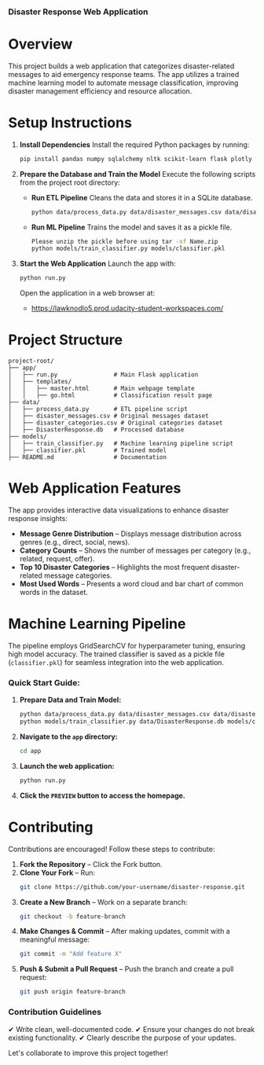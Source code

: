 ### Disaster Response Web Application

# Overview

This project builds a web application that categorizes disaster-related messages to aid emergency response teams. The app utilizes a trained machine learning model to automate message classification, improving disaster management efficiency and resource allocation.

# Setup Instructions

1) **Install Dependencies**
   Install the required Python packages by running:
   ```sh
   pip install pandas numpy sqlalchemy nltk scikit-learn flask plotly wordcloud joblib
   ```

2) **Prepare the Database and Train the Model**
   Execute the following scripts from the project root directory:

   - **Run ETL Pipeline**
     Cleans the data and stores it in a SQLite database.
     ```sh
     python data/process_data.py data/disaster_messages.csv data/disaster_categories.csv data/DisasterResponse.db
     ```
   - **Run ML Pipeline**
     Trains the model and saves it as a pickle file.
     ```sh
     Please unzip the pickle before using tar -xf Name.zip
     python models/train_classifier.py models/classifier.pkl
     ```

3) **Start the Web Application**
   Launch the app with:
   ```sh
   python run.py
   ```
   Open the application in a web browser at:
   - https://lawknodlo5.prod.udacity-student-workspaces.com/

# Project Structure

```
project-root/
├── app/
│   ├── run.py                # Main Flask application
│   ├── templates/
│   │   ├── master.html       # Main webpage template
│   │   ├── go.html           # Classification result page
├── data/
│   ├── process_data.py       # ETL pipeline script
│   ├── disaster_messages.csv # Original messages dataset
│   ├── disaster_categories.csv # Original categories dataset
│   ├── DisasterResponse.db   # Processed database
├── models/
│   ├── train_classifier.py   # Machine learning pipeline script
│   ├── classifier.pkl        # Trained model
├── README.md                 # Documentation
```

# Web Application Features

The app provides interactive data visualizations to enhance disaster response insights:

- **Message Genre Distribution** – Displays message distribution across genres (e.g., direct, social, news).
- **Category Counts** – Shows the number of messages per category (e.g., related, request, offer).
- **Top 10 Disaster Categories** – Highlights the most frequent disaster-related message categories.
- **Most Used Words** – Presents a word cloud and bar chart of common words in the dataset.

# Machine Learning Pipeline

The pipeline employs GridSearchCV for hyperparameter tuning, ensuring high model accuracy. The trained classifier is saved as a pickle file (`classifier.pkl`) for seamless integration into the web application.

### Quick Start Guide:
1. **Prepare Data and Train Model:**
   ```sh
   python data/process_data.py data/disaster_messages.csv data/disaster_categories.csv data/DisasterResponse.db
   python models/train_classifier.py data/DisasterResponse.db models/classifier.pkl
   ```
2. **Navigate to the `app` directory:**
   ```sh
   cd app
   ```
3. **Launch the web application:**
   ```sh
   python run.py
   ```
4. **Click the `PREVIEW` button to access the homepage.**

# Contributing

Contributions are encouraged! Follow these steps to contribute:

1. **Fork the Repository** – Click the Fork button.
2. **Clone Your Fork** – Run:
   ```sh
   git clone https://github.com/your-username/disaster-response.git
   ```
3. **Create a New Branch** – Work on a separate branch:
   ```sh
   git checkout -b feature-branch
   ```
4. **Make Changes & Commit** – After making updates, commit with a meaningful message:
   ```sh
   git commit -m "Add feature X"
   ```
5. **Push & Submit a Pull Request** – Push the branch and create a pull request:
   ```sh
   git push origin feature-branch
   ```

### Contribution Guidelines
✔ Write clean, well-documented code.
✔ Ensure your changes do not break existing functionality.
✔ Clearly describe the purpose of your updates.

Let's collaborate to improve this project together!
